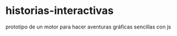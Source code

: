 historias-interactivas
======================

prototipo de un motor para hacer aventuras gráficas sencillas con js
